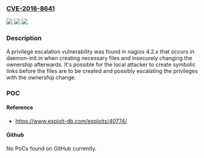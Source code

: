 ### [CVE-2016-8641](https://cve.mitre.org/cgi-bin/cvename.cgi?name=CVE-2016-8641)
![](https://img.shields.io/static/v1?label=Product&message=nagios&color=blue)
![](https://img.shields.io/static/v1?label=Version&message=%3D%204.2.x%20&color=brighgreen)
![](https://img.shields.io/static/v1?label=Vulnerability&message=CWE-59&color=brighgreen)

### Description

A privilege escalation vulnerability was found in nagios 4.2.x that occurs in daemon-init.in when creating necessary files and insecurely changing the ownership afterwards. It's possible for the local attacker to create symbolic links before the files are to be created and possibly escalating the privileges with the ownership change.

### POC

#### Reference
- https://www.exploit-db.com/exploits/40774/

#### Github
No PoCs found on GitHub currently.

